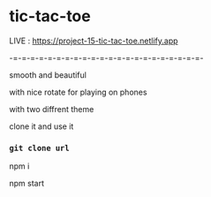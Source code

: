 # tic-tac-toe 

LIVE : https://project-15-tic-tac-toe.netlify.app

-=-=-=-=-=-=-=-=-=-=-=-=-=-=-=-=-=-=-=-=-=-=-

smooth and beautiful

with nice rotate for playing on phones

with two diffrent theme


clone it and use it 

### `git clone url`

npm i

npm start
